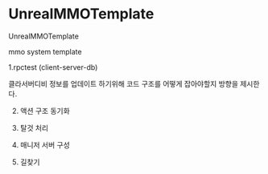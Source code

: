 # UnrealMMOTemplate
UnrealMMOTemplate

mmo system template


1.rpctest (client-server-db)

클라서버디비 정보를 업데이트 하기위해 코드 구조를 어떻게 잡아야할지 방향을 제시한다.

2. 액션 구조 동기화

3. 탈것 처리

4. 매니저 서버 구성

5. 길찾기


